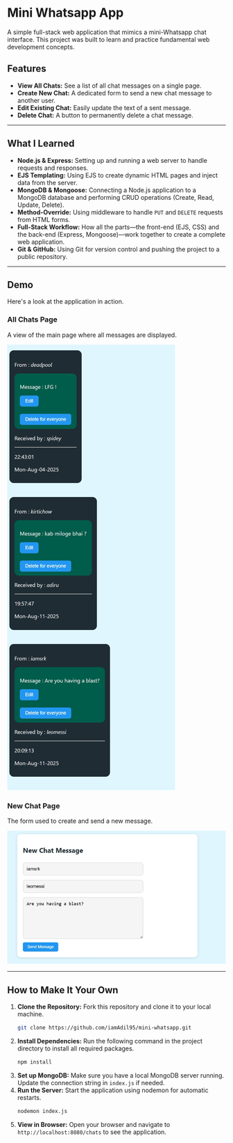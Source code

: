 # Mini Whatsapp App

A simple full-stack web application that mimics a mini-Whatsapp chat interface. This project was built to learn and practice fundamental web development concepts.

## Features

* **View All Chats:** See a list of all chat messages on a single page.
* **Create New Chat:** A dedicated form to send a new chat message to another user.
* **Edit Existing Chat:** Easily update the text of a sent message.
* **Delete Chat:** A button to permanently delete a chat message.

---

## What I Learned

* **Node.js & Express:** Setting up and running a web server to handle requests and responses.
* **EJS Templating:** Using EJS to create dynamic HTML pages and inject data from the server.
* **MongoDB & Mongoose:** Connecting a Node.js application to a MongoDB database and performing CRUD operations (Create, Read, Update, Delete).
* **Method-Override:** Using middleware to handle `PUT` and `DELETE` requests from HTML forms.
* **Full-Stack Workflow:** How all the parts—the front-end (EJS, CSS) and the back-end (Express, Mongoose)—work together to create a complete web application.
* **Git & GitHub:** Using Git for version control and pushing the project to a public repository.

---

## Demo

Here's a look at the application in action.

### All Chats Page
A view of the main page where all messages are displayed.

![All Chats Screenshot](all-chats.jpeg)

### New Chat Page
The form used to create and send a new message.

![New Chat Screenshot](new-chat.jpeg)

---

## How to Make It Your Own

1.  **Clone the Repository:** Fork this repository and clone it to your local machine.
    ```bash
    git clone https://github.com/iamAdil95/mini-whatsapp.git
    ```
2.  **Install Dependencies:** Run the following command in the project directory to install all required packages.
    ```bash
    npm install
    ```
3.  **Set up MongoDB:** Make sure you have a local MongoDB server running. Update the connection string in `index.js` if needed.
4.  **Run the Server:** Start the application using nodemon for automatic restarts.
    ```bash
    nodemon index.js
    ```
5.  **View in Browser:** Open your browser and navigate to `http://localhost:8080/chats` to see the application.
````
